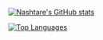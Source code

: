 [![Nashtare's GitHub stats](https://github-readme-stats.vercel.app/api?username=nashtare&count_private=true&show_icons=true)](https://github.com/anuraghazra/github-readme-stats)

[![Top Languages](https://github-readme-stats.vercel.app/api/top-langs/?username=nashtare)](https://github.com/anuraghazra/github-readme-stats)
